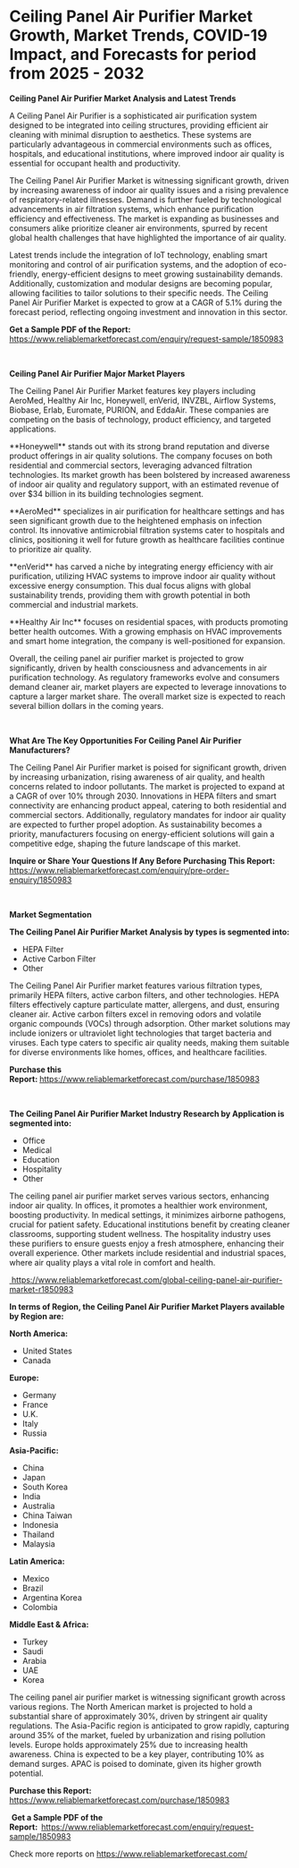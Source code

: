 <p><h1>Ceiling Panel Air Purifier Market Growth, Market Trends, COVID-19 Impact, and Forecasts for period from 2025 - 2032</h1></p><p><strong>Ceiling Panel Air Purifier Market Analysis and Latest Trends</strong></p>
<p><p>A Ceiling Panel Air Purifier is a sophisticated air purification system designed to be integrated into ceiling structures, providing efficient air cleaning with minimal disruption to aesthetics. These systems are particularly advantageous in commercial environments such as offices, hospitals, and educational institutions, where improved indoor air quality is essential for occupant health and productivity.</p><p>The Ceiling Panel Air Purifier Market is witnessing significant growth, driven by increasing awareness of indoor air quality issues and a rising prevalence of respiratory-related illnesses. Demand is further fueled by technological advancements in air filtration systems, which enhance purification efficiency and effectiveness. The market is expanding as businesses and consumers alike prioritize cleaner air environments, spurred by recent global health challenges that have highlighted the importance of air quality.</p><p>Latest trends include the integration of IoT technology, enabling smart monitoring and control of air purification systems, and the adoption of eco-friendly, energy-efficient designs to meet growing sustainability demands. Additionally, customization and modular designs are becoming popular, allowing facilities to tailor solutions to their specific needs. The Ceiling Panel Air Purifier Market is expected to grow at a CAGR of 5.1% during the forecast period, reflecting ongoing investment and innovation in this sector.</p></p>
<p><strong>Get a Sample PDF of the Report:&nbsp;</strong> <a href="https://www.reliablemarketforecast.com/enquiry/request-sample/1850983?utm_campaign=1134&utm_medium=2&utm_source=Github&utm_content=ia&utm_term=07012025&utm_id=ceiling-panel-air-purifier">https://www.reliablemarketforecast.com/enquiry/request-sample/1850983</a></p>
<p>&nbsp;</p>
<p><strong>Ceiling Panel Air Purifier Major Market Players</strong></p>
<p><p>The Ceiling Panel Air Purifier Market features key players including AeroMed, Healthy Air Inc, Honeywell, enVerid, INVZBL, Airflow Systems, Biobase, Erlab, Euromate, PURION, and EddaAir. These companies are competing on the basis of technology, product efficiency, and targeted applications.</p><p>**Honeywell** stands out with its strong brand reputation and diverse product offerings in air quality solutions. The company focuses on both residential and commercial sectors, leveraging advanced filtration technologies. Its market growth has been bolstered by increased awareness of indoor air quality and regulatory support, with an estimated revenue of over $34 billion in its building technologies segment.</p><p>**AeroMed** specializes in air purification for healthcare settings and has seen significant growth due to the heightened emphasis on infection control. Its innovative antimicrobial filtration systems cater to hospitals and clinics, positioning it well for future growth as healthcare facilities continue to prioritize air quality.</p><p>**enVerid** has carved a niche by integrating energy efficiency with air purification, utilizing HVAC systems to improve indoor air quality without excessive energy consumption. This dual focus aligns with global sustainability trends, providing them with growth potential in both commercial and industrial markets.</p><p>**Healthy Air Inc** focuses on residential spaces, with products promoting better health outcomes. With a growing emphasis on HVAC improvements and smart home integration, the company is well-positioned for expansion.</p><p>Overall, the ceiling panel air purifier market is projected to grow significantly, driven by health consciousness and advancements in air purification technology. As regulatory frameworks evolve and consumers demand cleaner air, market players are expected to leverage innovations to capture a larger market share. The overall market size is expected to reach several billion dollars in the coming years.</p></p>
<p>&nbsp;</p>
<p><strong>What Are The Key Opportunities For Ceiling Panel Air Purifier Manufacturers?</strong></p>
<p><p>The Ceiling Panel Air Purifier market is poised for significant growth, driven by increasing urbanization, rising awareness of air quality, and health concerns related to indoor pollutants. The market is projected to expand at a CAGR of over 10% through 2030. Innovations in HEPA filters and smart connectivity are enhancing product appeal, catering to both residential and commercial sectors. Additionally, regulatory mandates for indoor air quality are expected to further propel adoption. As sustainability becomes a priority, manufacturers focusing on energy-efficient solutions will gain a competitive edge, shaping the future landscape of this market.</p></p>
<p><strong>Inquire or Share Your Questions If Any Before Purchasing This Report:</strong> <a href="https://www.reliablemarketforecast.com/enquiry/pre-order-enquiry/1850983?utm_campaign=1134&utm_medium=2&utm_source=Github&utm_content=ia&utm_term=07012025&utm_id=ceiling-panel-air-purifier">https://www.reliablemarketforecast.com/enquiry/pre-order-enquiry/1850983</a></p>
<p>&nbsp;</p>
<p><strong>Market Segmentation</strong></p>
<p><strong>The Ceiling Panel Air Purifier Market Analysis by types is segmented into:</strong></p>
<p><ul><li>HEPA Filter</li><li>Active Carbon Filter</li><li>Other</li></ul></p>
<p><p>The Ceiling Panel Air Purifier market features various filtration types, primarily HEPA filters, active carbon filters, and other technologies. HEPA filters effectively capture particulate matter, allergens, and dust, ensuring cleaner air. Active carbon filters excel in removing odors and volatile organic compounds (VOCs) through adsorption. Other market solutions may include ionizers or ultraviolet light technologies that target bacteria and viruses. Each type caters to specific air quality needs, making them suitable for diverse environments like homes, offices, and healthcare facilities.</p></p>
<p><strong>Purchase this Report:&nbsp;</strong><a href="https://www.reliablemarketforecast.com/purchase/1850983?utm_campaign=1134&utm_medium=2&utm_source=Github&utm_content=ia&utm_term=07012025&utm_id=ceiling-panel-air-purifier">https://www.reliablemarketforecast.com/purchase/1850983</a></p>
<p>&nbsp;</p>
<p><strong>The Ceiling Panel Air Purifier Market Industry Research by Application is segmented into:</strong></p>
<p><ul><li>Office</li><li>Medical</li><li>Education</li><li>Hospitality</li><li>Other</li></ul></p>
<p><p>The ceiling panel air purifier market serves various sectors, enhancing indoor air quality. In offices, it promotes a healthier work environment, boosting productivity. In medical settings, it minimizes airborne pathogens, crucial for patient safety. Educational institutions benefit by creating cleaner classrooms, supporting student wellness. The hospitality industry uses these purifiers to ensure guests enjoy a fresh atmosphere, enhancing their overall experience. Other markets include residential and industrial spaces, where air quality plays a vital role in comfort and health.</p></p>
<p><a href="https://www.reliablemarketforecast.com/global-ceiling-panel-air-purifier-market-r1850983?utm_campaign=1134&utm_medium=2&utm_source=Github&utm_content=ia&utm_term=07012025&utm_id=ceiling-panel-air-purifier">&nbsp;https://www.reliablemarketforecast.com/global-ceiling-panel-air-purifier-market-r1850983</a></p>
<p><strong>In terms of Region, the Ceiling Panel Air Purifier Market Players available by Region are:</strong></p>
<p>
    <p> <strong> North America: </strong>
        <ul>
            <li>United States</li>
            <li>Canada</li>
        </ul>
        </p> 
    <p> <strong> Europe: </strong>
        <ul>
            <li>Germany</li>
            <li>France</li>
            <li>U.K.</li>
            <li>Italy</li>
            <li>Russia</li>
        </ul>
        </p> 
    <p> <strong> Asia-Pacific: </strong>
        <ul>
            <li>China</li>
            <li>Japan</li>
            <li>South Korea</li>
            <li>India</li>
            <li>Australia</li>
            <li>China Taiwan</li>
            <li>Indonesia</li>
            <li>Thailand</li>
            <li>Malaysia</li>
        </ul>
        </p> 
    <p> <strong> Latin America: </strong>
        <ul>
            <li>Mexico</li>
            <li>Brazil</li>
            <li>Argentina Korea</li>
            <li>Colombia</li>
        </ul>
        </p> 
    <p> <strong> Middle East & Africa: </strong>
        <ul>
            <li>Turkey</li>
            <li>Saudi</li>
            <li>Arabia</li>
            <li>UAE</li>
            <li>Korea</li>
        </ul>
    </p>
    </p>
<p><p>The ceiling panel air purifier market is witnessing significant growth across various regions. The North American market is projected to hold a substantial share of approximately 30%, driven by stringent air quality regulations. The Asia-Pacific region is anticipated to grow rapidly, capturing around 35% of the market, fueled by urbanization and rising pollution levels. Europe holds approximately 25% due to increasing health awareness. China is expected to be a key player, contributing 10% as demand surges. APAC is poised to dominate, given its higher growth potential.</p></p>
<p><strong>Purchase this Report: </strong><a href="https://www.reliablemarketforecast.com/purchase/1850983?utm_campaign=1134&utm_medium=2&utm_source=Github&utm_content=ia&utm_term=07012025&utm_id=ceiling-panel-air-purifier">https://www.reliablemarketforecast.com/purchase/1850983</a></p>
<p>&nbsp;<strong>Get a Sample PDF of the Report:&nbsp;&nbsp;</strong><a href="https://www.reliablemarketforecast.com/enquiry/request-sample/1850983?utm_campaign=1134&utm_medium=2&utm_source=Github&utm_content=ia&utm_term=07012025&utm_id=ceiling-panel-air-purifier">https://www.reliablemarketforecast.com/enquiry/request-sample/1850983</a></p>
<p><strong></strong></p>
<p>Check more reports on <a href="https://www.reliablemarketforecast.com/?utm_campaign=1134&utm_medium=2&utm_source=Github&utm_content=ia&utm_term=07012025&utm_id=ceiling-panel-air-purifier">https://www.reliablemarketforecast.com/</a></p>